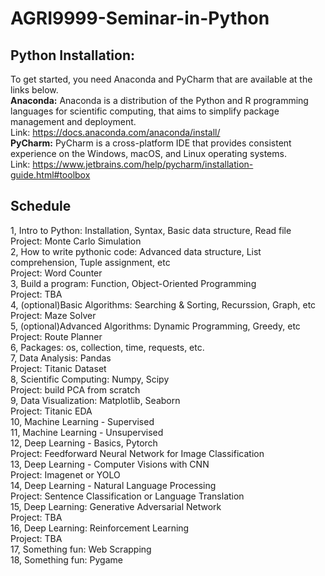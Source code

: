 # AGRI9999-Seminar-in-Python
## Python Installation:
To get started, you need Anaconda and PyCharm that are available at the links below.  <br>
**Anaconda:** 
Anaconda is a distribution of the Python and R programming languages for scientific computing, that aims to simplify package management and deployment. <br>
Link: https://docs.anaconda.com/anaconda/install/ <br>
**PyCharm:**
PyCharm is a cross-platform IDE that provides consistent experience on the Windows, macOS, and Linux operating systems. <br>
Link: https://www.jetbrains.com/help/pycharm/installation-guide.html#toolbox

## Schedule
1, Intro to Python: Installation, Syntax, Basic data structure, Read file <br>
Project: Monte Carlo Simulation <br>
2, How to write pythonic code: Advanced data structure, List comprehension, Tuple assignment, etc <br>
Project: Word Counter <br>
3, Build a program: Function, Object-Oriented Programming <br>
Project: TBA <br>
4, (optional)Basic Algorithms: Searching & Sorting, Recurssion, Graph, etc <br>
Project: Maze Solver <br>
5, (optional)Advanced Algorithms: Dynamic Programming, Greedy, etc <br>
Project: Route Planner <br>
6, Packages: os, collection, time, requests, etc. <br> 
7, Data Analysis: Pandas <br>
Project: Titanic Dataset <br>
8, Scientific Computing: Numpy, Scipy <br>
Project: build PCA from scratch <br>
9, Data Visualization: Matplotlib, Seaborn<br>
Project: Titanic EDA<br>
10, Machine Learning - Supervised<br>
11, Machine Learning - Unsupervised<br>
12, Deep Learning - Basics, Pytorch<br>
Project: Feedforward Neural Network for Image Classification<br>
13, Deep Learning - Computer Visions with CNN<br>
Project: Imagenet or YOLO<br>
14, Deep Learning - Natural Language Processing<br>
Project: Sentence Classification or Language Translation<br>
15, Deep Learning: Generative Adversarial Network<br>
Project: TBA<br>
16, Deep Learning: Reinforcement Learning<br>
Project: TBA<br>
17, Something fun: Web Scrapping<br>
18, Something fun: Pygame<br>
